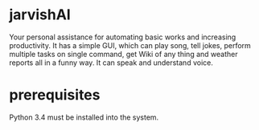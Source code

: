 # jarvishAI
Your personal assistance for automating basic works and increasing productivity. It has a simple GUI, which can play song, tell jokes, perform multiple tasks on single command, get Wiki of any thing and weather reports all in a funny way. It can speak and understand voice. 

# prerequisites
Python 3.4 must be installed into the system. 
